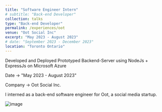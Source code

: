 ```yaml
---
title: "Software Engineer Intern"
# subtitle: "Back-end Developer"
collection: talks
type: "Back-end Developer"
permalink: /experiences/oot
venue: "Oot Social Inc"
excerpt: "May 2023 - August 2023"
# date: "September 2023 - December 2023"
location: "Toronto Ontario"
---
```


Developed and Deployed Prototyped Backend-Server using NodeJs + ExpressJs on Microsoft Azure

Date -> "May 2023 - August 2023"

Company -> Oot Social Inc.

I interned as a back-end software engineer for Oot, a social media startup.

![image](../images/500x300.png)
